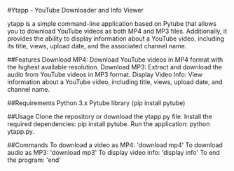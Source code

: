 #Ytapp - YouTube Downloader and Info Viewer

ytapp is a simple command-line application based on Pytube that allows you to download YouTube videos as both MP4 and MP3 files. Additionally, it provides the ability to display information about a YouTube video, including its title, views, upload date, and the associated channel name.

##Features
Download MP4: Download YouTube videos in MP4 format with the highest available resolution.
Download MP3: Extract and download the audio from YouTube videos in MP3 format.
Display Video Info: View information about a YouTube video, including title, views, upload date, and channel name.

##Requirements
Python 3.x
Pytube library (pip install pytube)

##Usage
Clone the repository or download the ytapp.py file.
Install the required dependencies: pip install pytube.
Run the application: python ytapp.py.

##Commands
To download a video as MP4: 'download mp4'
To download audio as MP3: 'download mp3'
To display video info: 'display info'
To end the program: 'end'


